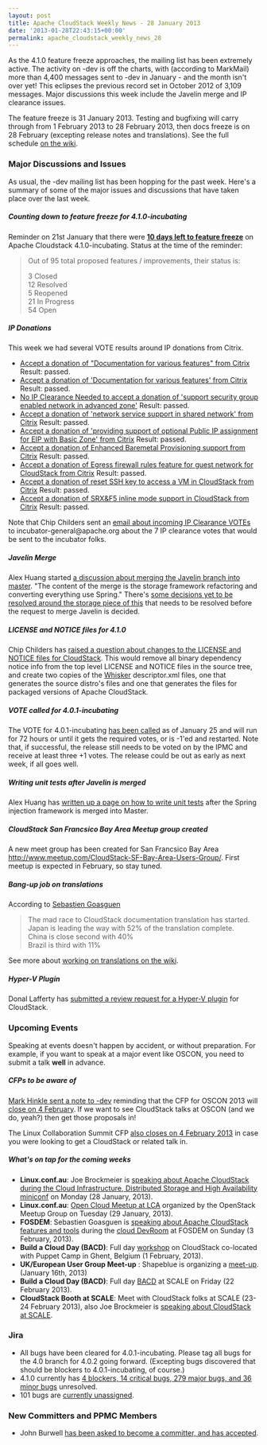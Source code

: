 ```yaml
---
layout: post
title: Apache CloudStack Weekly News - 28 January 2013
date: '2013-01-28T22:43:15+00:00'
permalink: apache_cloudstack_weekly_news_28
---
```

<p>As the 4.1.0 feature freeze approaches, the mailing list has been extremely active. The activity on -dev is off the charts, with (according to MarkMail) more than 4,400 messages sent to -dev in January - and the month isn't over yet! This eclipses the previous record set in October 2012 of 3,109 messages. Major discussions this week include the Javelin merge and IP clearance issues.</p>

<p>The feature freeze is 31 January 2013. Testing and bugfixing will carry through from 1 February 2013 to 28 February 2013, then docs freeze is on 28 February (excepting release notes and translations). See the full schedule <a href="https://cwiki.apache.org/CLOUDSTACK/cloudstack-41-release.html" class="external-link" rel="nofollow">on the wiki</a>.</p>

<h3><a name="ApacheCloudStackWeeklyNews-28January2013-MajorDiscussionsandIssues"></a>Major Discussions and Issues</h3>

<p>As usual, the -dev mailing list has been hopping for the past week. Here's a summary of some of the major issues and discussions that have taken place over the last week.</p>

<h5><a name="ApacheCloudStackWeeklyNews-28January2013-Countingdowntofeaturefreezefor4.1.0incubating"></a>Counting down to feature freeze for 4.1.0-incubating</h5>

<p>Reminder on 21st January that there were <a href="http://markmail.org/message/jldbgu3g3e6iqqan" class="external-link" rel="nofollow"><b>10 days left to feature freeze</b></a> on Apache Cloudstack 4.1.0-incubating. Status at the time of the reminder:</p>

<blockquote>
<p>Out of 95 total proposed features / improvements, their status is:</p>

<p>3 Closed<br/>
12 Resolved<br/>
5 Reopened<br/>
21 In Progress<br/>
54 Open</p></blockquote>

<h5><a name="ApacheCloudStackWeeklyNews-28January2013-IPDonations"></a>IP Donations</h5>

<p>This week we had several VOTE results around IP donations from Citrix. </p>

<ul>
	<li><a href="http://markmail.org/thread/uvxhsepmh6evjj7d" class="external-link" rel="nofollow">Accept a donation of "Documentation for various features" from Citrix</a> Result: passed.</li>
	<li><a href="http://markmail.org/message/uvxhsepmh6evjj7d" class="external-link" rel="nofollow">Accept a donation of 'Documentation for various features' from Citrix</a> Result: passed.</li>
	<li><a href="http://markmail.org/thread/h57bhg24edgc2gzm" class="external-link" rel="nofollow">No IP Clearance Needed to accept a donation of 'support security group enabled network in advanced zone'</a> Result: passed.</li>
	<li><a href="http://markmail.org/message/qgfqglqqyrutes2l" class="external-link" rel="nofollow">Accept a donation of 'network service support in shared network' from Citrix</a> Result: passed.</li>
	<li><a href="http://markmail.org/message/ywu5c7a3m3jdq345" class="external-link" rel="nofollow">Accept a donation of 'providing support of optional Public IP assignment for EIP with Basic Zone' from Citrix</a> Result: passed.</li>
	<li><a href="http://markmail.org/message/rkli5q5bkudnxmub" class="external-link" rel="nofollow">Accept a donation of Enhanced Baremetal Provisioning support from Citrix</a> Result: passed.</li>
	<li><a href="http://markmail.org/message/cilpefqcebbr3fub" class="external-link" rel="nofollow">Accept a donation of Egress firewall rules feature for guest network for CloudStack from Citrix</a> Result: passed.</li>
	<li><a href="http://markmail.org/message/vujv6lz2gqbrapmf" class="external-link" rel="nofollow">Accept a donation of reset SSH key to access a VM in CloudStack from Citrix</a> Result: passed.</li>
	<li><a href="http://markmail.org/message/bzvirvppcufjhcty" class="external-link" rel="nofollow">Accept a donation of SRX&amp;F5 inline mode support in CloudStack from Citrix</a> Result: passed.</li>
</ul>


<p>Note that Chip Childers sent an <a href="http://is.gd/W8KUtQ" class="external-link" rel="nofollow">email about incoming IP Clearance VOTEs</a> to incubator-general@apache.org about the 7 IP clearance votes that would be sent to the incubator folks. </p>

<h5><a name="ApacheCloudStackWeeklyNews-28January2013-JavelinMerge"></a>Javelin Merge</h5>

<p>Alex Huang started <a href="http://markmail.org/message/fjelvc3nrs2szsyq" class="external-link" rel="nofollow">a discussion about merging the Javelin branch into master</a>. "The content of the merge is the storage framework refactoring and converting everything use Spring." There's <a href="http://markmail.org/message/2a2rxjwhlxnze2d3" class="external-link" rel="nofollow">some decisions yet to be resolved around the storage piece of this</a> that needs to be resolved before the request to merge Javelin is decided.</p>

<h5><a name="ApacheCloudStackWeeklyNews-28January2013-LICENSEandNOTICEfilesfor4.1.0"></a>LICENSE and NOTICE files for 4.1.0</h5>

<p>Chip Childers has <a href="http://markmail.org/thread/ebm2kwwkdtrtwg37" class="external-link" rel="nofollow">raised a question about changes to the LICENSE and NOTICE files for CloudStack</a>. This would remove all binary dependency notice info from the top level LICENSE and NOTICE files in the source tree, and create two copies of the <a href="http://creadur.apache.org/whisker/" class="external-link" rel="nofollow">Whisker</a> descriptor.xml files, one that generates the source distro's files and one that generates the files for packaged versions of Apache CloudStack. </p>

<h5><a name="ApacheCloudStackWeeklyNews-28January2013-VOTEcalledfor4.0.1incubating"></a>VOTE called for 4.0.1-incubating</h5>

<p>The VOTE for 4.0.1-incubating <a href="http://markmail.org/thread/v22nhyasqs7e7gwl" class="external-link" rel="nofollow">has been called</a> as of January 25 and will run for 72 hours or until it gets the required votes, or is -1'ed and restarted. Note that, if successful, the release still needs to be voted on by the IPMC and receive at least three +1 votes. The release could be out as early as next week, if all goes well. </p>

<h5><a name="ApacheCloudStackWeeklyNews-28January2013-WritingunittestsafterJavelinismerged"></a>Writing unit tests after Javelin is merged</h5>

<p>Alex Huang has <a href="https://cwiki.apache.org/confluence/display/CLOUDSTACK/Unit+Testing+with+JUnit+and+Spring" class="external-link" rel="nofollow">written up a page on how to write unit tests</a> after the Spring injection framework is merged into Master. </p>

<h5><a name="ApacheCloudStackWeeklyNews-28January2013-CloudStackSanFrancsicoBayAreaMeetupgroupcreated"></a>CloudStack San Francsico Bay Area Meetup group created</h5>

<p>A new meet group has been created for San Francsico Bay Area <a href="http://www.meetup.com/CloudStack-SF-Bay-Area-Users-Group/" class="external-link" rel="nofollow">http://www.meetup.com/CloudStack-SF-Bay-Area-Users-Group/</a>. First meetup is expected in February, so stay tuned.</p>

<h5><a name="ApacheCloudStackWeeklyNews-28January2013-Bangupjobontranslations"></a>Bang-up job on translations</h5>

<p>According to <a href="http://markmail.org/thread/ylublriw57wtfwqc" class="external-link" rel="nofollow">Sebastien Goasguen</a> </p>

<blockquote>
<p>The mad race to CloudStack documentation translation has started.<br/>
Japan is leading the way with 52% of the translation complete.<br/>
China is close second with 40%<br/>
Brazil is third with 11%</p></blockquote>

<p>See more about <a href="http://buildacloud.org/blog/196-help-needed-to-translate-cloudstack-documentation.html" class="external-link" rel="nofollow">working on translations on the wiki</a>.</p>

<h5><a name="ApacheCloudStackWeeklyNews-28January2013-HyperVPlugin"></a>Hyper-V Plugin</h5>

<p>Donal Lafferty has <a href="http://markmail.org/thread/ue5kc6gjcex2y6na" class="external-link" rel="nofollow">submitted a review request for a Hyper-V plugin</a> for CloudStack.</p>

<h3><a name="ApacheCloudStackWeeklyNews-28January2013-UpcomingEvents"></a>Upcoming Events</h3>

<p>Speaking at events doesn't happen by accident, or without preparation. For example, if you want to speak at a major event like OSCON, you need to submit a talk <b>well</b> in advance. </p>

<h5><a name="ApacheCloudStackWeeklyNews-28January2013-CFPstobeawareof"></a>CFPs to be aware of</h5>

<p><a href="http://markmail.org/thread/pgnfhkahhkvha62j" class="external-link" rel="nofollow">Mark Hinkle sent a note to -dev</a> reminding that the CFP for OSCON 2013 will <a href="http://www.oscon.com/oscon2013/public/cfp/251" class="external-link" rel="nofollow">close on 4 February</a>. If we want to see CloudStack talks at OSCON (and we do, yeah?) then get those proposals in!</p>

<p>The Linux Collaboration Summit CFP <a href="https://events.linuxfoundation.org/events/collaboration-summit/cfp" class="external-link" rel="nofollow">also closes on 4 February 2013</a> in case you were looking to get a CloudStack or related talk in.</p>

<h5><a name="ApacheCloudStackWeeklyNews-28January2013-What%27sontapforthecomingweeks"></a>What's on tap for the coming weeks</h5>

<ul>
	<li><b>Linux.conf.au</b>: Joe Brockmeier is <a href="https://lca2013.linux.org.au/schedule/30073/view_talk?day=monday" class="external-link" rel="nofollow">speaking about Apache CloudStack during the Cloud Infrastructure, Distributed Storage and High Availability miniconf</a> on Monday (28 January, 2013).</li>
	<li><b>Linux.conf.au</b>: <a href="http://meetu.ps/vgBVv" class="external-link" rel="nofollow">Open Cloud Meetup at LCA</a> organized by the OpenStack Meetup Group on Tuesday (29 January, 2013).</li>
	<li><b>FOSDEM</b>: Sebastien Goasguen is <a href="https://fosdem.org/2013/schedule/event/cloudstack/" class="external-link" rel="nofollow">speaking about Apache CloudStack features and tools</a> during the <a href="https://fosdem.org/2013/schedule/track/cloud/" class="external-link" rel="nofollow">cloud DevRoom</a> at FOSDEM on Sunday (3 February, 2013).</li>
	<li><b>Build a Cloud Day (BACD)</b>: Full day <a href="http://buildacloud.org/about-cloudstack/cloudstack-events/viewevent/140-build-a-cloud-day-ghent-2013.html" class="external-link" rel="nofollow">workshop</a> on CloudStack co-located with Puppet Camp in Ghent, Belgium (1 February, 2013).</li>
	<li><b>UK/European User Group Meet-up</b> : Shapeblue is organizing a <a href="http://buildacloud.org/about-cloudstack/cloudstack-events/viewevent/141-ukeuropean-user-group-meet-up.html" class="external-link" rel="nofollow">meet-up</a>. (January 16th, 2013)</li>
	<li><b>Build a Cloud Day (BACD)</b>: Full day <a href="http://buildacloud.org/about-cloudstack/cloudstack-events/viewevent/138-build-a-cloud-day-scale11x-.html" class="external-link" rel="nofollow">BACD</a> at SCALE on Friday (22 February 2013).</li>
	<li><b>CloudStack Booth at SCALE</b>: Meet with CloudStack folks at SCALE (23-24 February 2013), also Joe Brockmeier is <a href="http://www.socallinuxexpo.org/scale11x/presentations/taking-open-cloud-11-cloudstack" class="external-link" rel="nofollow">speaking about CloudStack at SCALE</a>.</li>
</ul>


<h3><a name="ApacheCloudStackWeeklyNews-28January2013-Jira"></a>Jira</h3>

<ul>
	<li>All bugs have been cleared for 4.0.1-incubating. Please tag all bugs for the 4.0 branch for 4.0.2 going forward. (Excepting bugs discovered that should be blockers to 4.0.1-incubating, of course.)</li>
	<li>4.1.0 currently has <a href="https://issues.apache.org/jira/browse/CLOUDSTACK/fixforversion/12323253#selectedTab=com.atlassian.jira.plugin.system.project%3Aversion-issues-panel" class="external-link" rel="nofollow">4 blockers, 14 critical bugs, 279 major bugs, and 36 minor bugs</a> unresolved.</li>
	<li>101 bugs are <a href="https://issues.apache.org/jira/issues/?jql=project%20%3D%20CLOUDSTACK%20AND%20fixVersion%20%3D%20%224.1.0%22%20AND%20resolution%20%3D%20Unresolved%20AND%20assignee%20is%20EMPTY%20ORDER%20BY%20priority%20DESC" class="external-link" rel="nofollow">currently unassigned</a>.</li>
</ul>


<h3><a name="ApacheCloudStackWeeklyNews-28January2013-NewCommittersandPPMCMembers"></a>New Committers and PPMC Members</h3>

<ul>
	<li>John Burwell <a href="http://markmail.org/message/hpqmlwdl7wnm6t5k" class="external-link" rel="nofollow">has been asked to become a committer, and has accepted</a>.</li>
</ul>
